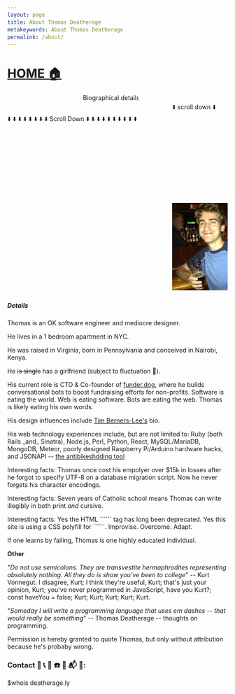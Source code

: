 ```yaml
---
layout: page
title: About Thomas Deatherage
metakeywords: About Thomas Deatherage
permalink: /about/
---
```

<blink><h1><a href="/">HOME 🏠 </a></h1></blink>
<div style="width:300px;"><marquee>Biographical details about Thomas Deatherage</marquee></div>
<marquee>⬇️  scroll down ⬇️</marquee>
<blink>⬇️ ⬇️ ⬇️ ⬇️ ⬇️ ⬇️ ⬇️ ⬇️ Scroll Down ⬇️ ⬇️ ⬇️ ⬇️ ⬇️ ⬇️ ⬇️ ⬇️ ⬇️ ⬇️ </blink>
<div>
  <marquee>
    <img alt="Thomas Deatherage holding a beer" src="/images/avatar.jpg" />
    <img alt="Thomas Deatherage wearing a green tie" height="200" src="/images/twitter.jpeg" />
    <img alt="Thomas Deatherage with an asian female friend" height="200" width="200" src="/images/pic_with_chin.jpg" />
    <img alt="Thomas Deatherage with a group of his friends in Mexico" height="200" width="200" src="/images/cancun.jpg" />
    <img alt="Thomas Deatherage with three other friends in a photo booth" height="200" width="200" src="/images/core4.jpg" />
    <img alt="Thomas Deatherage with a group of friends at an ugly christmas sweater party" height="200" width="200" src="/images/ugly_sweater.jpg" />
    <img alt="Thomas Deatherage's ankle and rolled down sock" height="200" width="200" src="/images/sox.jpg" />
    <img alt="Thomas Deatherage with female asian friend at bar" height="200" width="200" src="/images/chin_again.jpg" />
    <img alt="Thomas Deatherage at a restaurant in Indianapolis, Indiana" height="200" width="200" src="/images/indiana.jpeg" />
    <img alt="Thomas Deatherage with female asian friend at a restaurant" height="200" width="200" src="/images/chin_once_more.jpg" />
    <img alt="Thomas Deatherage sharing a cocktail" height="200" width="200" src="/images/tini_time.jpg" />
    <img alt="Thomas Deatherage eating pasta" src="/images/carb_loading.jpg" />
    <img alt="Thomas Deatherage after a triathlon with friend" height="200" width="200" src="/images/tri.jpg" />
    <img alt="Thomas Deathereage after a triathlon with friends" height="200" width="200" src="/images/tri_2.jpg" />
    <img alt="Thomas Deatherage playing chess" height="200" width="200" src="/images/chess.jpg" />
    <img alt="Thomas Deatherage playing cards at the beach" height="200" width="200" src="/images/beach.jpg" />
    <img alt="Thomas Deatherage sitting in a chair" height="200" width="200" src="/images/shoes.jpg" />
    <img alt="Thomas Deatherage writing notes" height="200" width="200" src="/images/diary.jpg" />
    <img alt="Thomas Deatherage in a canoe with friend Donald Drummond" width="200" src="/images/james_river_with_donnie.jpg" />
    <img alt="Thomas Deatherage holding binoculars and a beer" width="200" src="/images/san_fran_peaks.jpg" />
    <img alt="Thomas Deatherage with a beer at a salsa club" width="200" src="/images/solas.jpg" />
    <img alt="Thomas Deatherage takes a selfie" width="200" src="/images/selfie.jpg" />
    <img alt="Thomas Deatheraage out on the town for his 26th birthday" width="200" src="/images/26bday.jpg" />
    <img alt="Thomas Deatherage in front a Viceland poster for bears" width="200" src="/images/bears.jpg" />
    <img alt="Thomas Deatherage with a friend in Bacalar, Mexico" width="200" src="/images/mexico.jpg" />
    <img alt="Thomas Deatherage wearing sunglasses and sipping coffee in Bacalar, Mexico" width="200" src="/images/mexico2.jpg" />
    <img alt="He-man holding a sword" width="200" src="/images/he-man.jpg" />
    <img alt="Thomas Deatherage staring into the pacific ocean" width="200" src="/images/cali_coast.jpg" />
    <img alt="Thomas Deatherage with some friends who are wearing ugly Christmas sweaters" width="200" src="/images/ugly_sweater.png" />
    <img alt="Thomas Deatherage in front of the Brooklyn Bridge with his girlfriend on a snowy winter day" width="200" src="/images/elyssa_and_me.jpg" />
    <img alt="Thomas Deatherage having an intimate conversation with a friend" width="200" src="/images/pufferfish.jpg" />
    <img alt="Thomas Deatherage with high school friends in Barcelona, Spain" width="200" src="/images/barcelona.jpg" />
    <img alt="Thomas Deatherage wearing shorty shorts and receiving a big bear hug from his friend" width="200" src="/images/mexico3.png" />
  </marquee>
</div>

<h5><blink>Details</blink></h5>
<p>Thomas is an OK software engineer and mediocre designer. </p>
<p>He lives in a 1 bedroom apartment in NYC.</p>
<p>He was raised in Virginia, born in Pennsylvania and conceived in Nairobi, Kenya.</p>
<p>He <span style="text-decoration: line-through;">is single</span> has a girlfriend (subject to fluctuation 🙁).</p>
<p>His current role is CTO & Co-founder of <a href="https://funder.dog/">funder.dog</a>, where he builds conversational bots to boost fundraising efforts for non-profits. Software is eating the world. Web is eating software. Bots are eating the web. Thomas is likely eating his own words.</p>
<p>His design influences include <a href="https://www.w3.org/People/Berners-Lee/">Tim Berners-Lee's</a> bio.</p>
<p>His web technology experiences include, but are not limited to: Ruby (both Rails _and_ Sinatra), Node.js, Perl, Python, React, MySQL/MariaDB, MongoDB, Meteor, poorly designed Raspberry Pi/Arduino hardware hacks, and JSONAPI -- <a href="http://jsonapi.org/">the antibikeshdding tool</a></p>
<p>Interesting facts: Thomas once cost his empolyer over $15k in losses after he forgot to specify UTF-8 on a database migration script. Now he never forgets his character encodings. </p>
<p>Interesting facts: Seven years of Catholic school means Thomas can write illegibly in both print <i>and</i> cursive.</p>
Interesting facts: Yes the HTML ```<blink>``` tag has long been deprecated. Yes this site is using a CSS polyfill for ```<blink>```. Improvise. Overcome. Adapt.
<p>If one learns by failing, Thomas is one highly educated individual.</p>
<p><b>Other</b></p>
<p>"<i>Do not use semicolons. They are transvestite hermaphrodites representing absolutely nothing. All they do is show you've been to college</i>" -- Kurt Vonnegut. I disagree, Kurt; I think they're useful, Kurt; that's just your opinion, Kurt; you've never programmed in JavaScript, have you Kurt?; const haveYou = false; Kurt; Kurt; Kurt; Kurt; Kurt.</p>
<p>"<i>Someday I will write a programming language that uses em dashes -- that would really be something</i>" -- Thomas Deatherage -- thoughts on programming.</p>
<p>Permission is hereby granted to quote Thomas, but only without attribution because he's probaby wrong.</p>


<blink>
<h3>Contact 📩  📞  📨  ☎️  📱  📬  📧:</h3>
$whois deatherage.ly
</blink>
